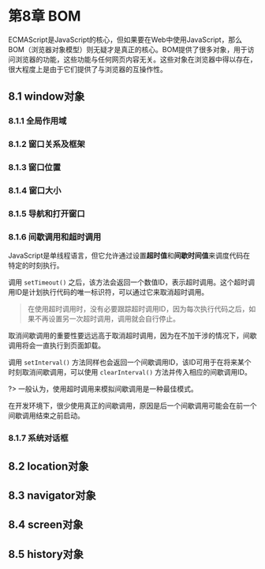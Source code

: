 # 第8章 BOM

ECMAScript是JavaScript的核心，但如果要在Web中使用JavaScript，那么BOM（浏览器对象模型）则无疑才是真正的核心。BOM提供了很多对象，用于访问浏览器的功能，这些功能与任何网页内容无关。这些对象在浏览器中得以存在，很大程度上是由于它们提供了与浏览器的互操作性。

## 8.1 window对象

### 8.1.1 全局作用域

### 8.1.2 窗口关系及框架

### 8.1.3 窗口位置

### 8.1.4 窗口大小

### 8.1.5 导航和打开窗口

### 8.1.6 间歇调用和超时调用

JavaScript是单线程语言，但它允许通过设置**超时值**和**间歇时间值**来调度代码在特定的时刻执行。

调用 `setTimeout()` 之后，该方法会返回一个数值ID，表示超时调用。这个超时调用ID是计划执行代码的唯一标识符，可以通过它来取消超时调用。

> 在使用超时调用时，没有必要跟踪超时调用ID，因为每次执行代码之后，如果不再设置另一次超时调用，调用就会自行停止。

取消间歇调用的重要性要远远高于取消超时调用，因为在不加干涉的情况下，间歇调用将会一直执行到页面卸载。

调用 `setInterval()` 方法同样也会返回一个间歇调用ID，该ID可用于在将来某个时刻取消间歇调用，可以使用 `clearInterval()` 方法并传入相应的间歇调用ID。

?> 一般认为，使用超时调用来模拟间歇调用是一种最佳模式。

在开发环境下，很少使用真正的间歇调用，原因是后一个间歇调用可能会在前一个间歇调用结束之前启动。

### 8.1.7 系统对话框

## 8.2 location对象

## 8.3 navigator对象

## 8.4 screen对象

## 8.5 history对象

